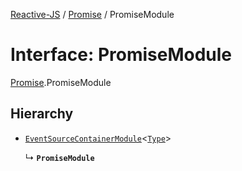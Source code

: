 [Reactive-JS](../README.md) / [Promise](../modules/Promise.md) / PromiseModule

# Interface: PromiseModule

[Promise](../modules/Promise.md).PromiseModule

## Hierarchy

- [`EventSourceContainerModule`](types.EventSourceContainerModule.md)<[`Type`](../modules/Promise.md#type)\>

  ↳ **`PromiseModule`**
